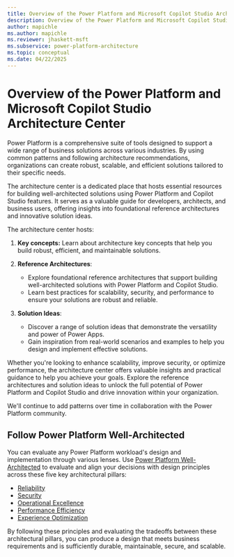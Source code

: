 ```yaml
---
title: Overview of the Power Platform and Microsoft Copilot Studio Architecture Center
description: Overview of the Power Platform and Microsoft Copilot Studio Architecture Center
author: mapichle
ms.author: mapichle
ms.reviewer: jhaskett-msft
ms.subservice: power-platform-architecture
ms.topic: conceptual
ms.date: 04/22/2025
---
```


# Overview of the Power Platform and Microsoft Copilot Studio Architecture Center

Power Platform is a comprehensive suite of tools designed to support a wide range of business solutions across various industries. By using common patterns and following architecture recommendations, organizations can create robust, scalable, and efficient solutions tailored to their specific needs.

The architecture center is a dedicated place that hosts essential resources for building well-architected solutions using Power Platform and Copilot Studio features. It serves as a valuable guide for developers, architects, and business users, offering insights into foundational reference architectures and innovative solution ideas.

The architecture center hosts:

1. **Key concepts:** Learn about architecture key concepts that help you build robust, efficient, and maintainable solutions.

1. **Reference Architectures**:
   - Explore foundational reference architectures that support building well-architected solutions with Power Platform and Copilot Studio.
   - Learn best practices for scalability, security, and performance to ensure your solutions are robust and reliable.

1. **Solution Ideas**:
   - Discover a range of solution ideas that demonstrate the versatility and power of Power Apps.
   - Gain inspiration from real-world scenarios and examples to help you design and implement effective solutions.

Whether you're looking to enhance scalability, improve security, or optimize performance, the architecture center offers valuable insights and practical guidance to help you achieve your goals. Explore the reference architectures and solution ideas to unlock the full potential of Power Platform and Copilot Studio and drive innovation within your organization.

We'll continue to add patterns over time in collaboration with the Power Platform community.

## Follow Power Platform Well-Architected

You can evaluate any Power Platform workload's design and implementation through various lenses. Use [Power Platform Well-Architected](/power-platform/well-architected/) to evaluate and align your decisions with design principles across these five key architectural pillars:

- [Reliability](/power-platform/well-architected//reliability/)
- [Security](/power-platform/well-architected//security/)
- [Operational Excellence](/power-platform/well-architected/operational-excellence/)
- [Performance Efficiency](/power-platform/well-architected/performance-efficiency/)
- [Experience Optimization](/power-platform/well-architected/experience-optimization/)

By following these principles and evaluating the tradeoffs between these architectural pillars, you can produce a design that meets business requirements and is sufficiently durable, maintainable, secure, and scalable.
